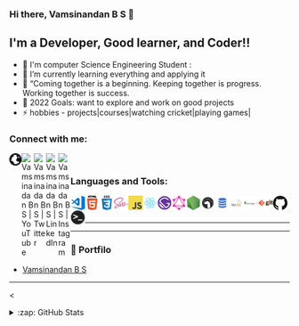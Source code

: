 ### Hi there, Vamsinandan B S  👋



## I'm a  Developer, Good learner, and Coder!!

- 🔭 I'm computer Science Engineering  Student : 
- 🌱 I’m currently learning everything and applying it 
- 👯  “Coming together is a beginning. Keeping together is progress. Working together is success. 
- 🥅 2022 Goals: want to explore and work on good projects 
- ⚡ hobbies - projects|courses|watching cricket|playing games|

### Connect with me:

[<img align="left" alt="Vamsinadan B S" width="22px" src="https://raw.githubusercontent.com/iconic/open-iconic/master/svg/globe.svg" />][website]
[<img align="left" alt="Vamsinadan B S | YouTube" width="22px" src="https://cdn.jsdelivr.net/npm/simple-icons@v3/icons/youtube.svg" />][youtube]
[<img align="left" alt="Vamsinadan B S | Twitter" width="22px" src="https://cdn.jsdelivr.net/npm/simple-icons@v3/icons/twitter.svg" />][twitter]
[<img align="left" alt="Vamsinadan B S | LinkedIn" width="22px" src="https://cdn.jsdelivr.net/npm/simple-icons@v3/icons/linkedin.svg" />][linkedin]
[<img align="left" alt="Vamsinadan B S | Instagram" width="22px" src="https://cdn.jsdelivr.net/npm/simple-icons@v3/icons/instagram.svg" />][instagram]

<br />

### Languages and Tools:

[<img align="left" alt="Visual Studio Code" width="26px" src="https://raw.githubusercontent.com/github/explore/80688e429a7d4ef2fca1e82350fe8e3517d3494d/topics/visual-studio-code/visual-studio-code.png" />][webdevplaylist]
[<img align="left" alt="HTML5" width="26px" src="https://raw.githubusercontent.com/github/explore/80688e429a7d4ef2fca1e82350fe8e3517d3494d/topics/html/html.png" />][webdevplaylist]
[<img align="left" alt="CSS3" width="26px" src="https://raw.githubusercontent.com/github/explore/80688e429a7d4ef2fca1e82350fe8e3517d3494d/topics/css/css.png" />][cssplaylist]
[<img align="left" alt="Sass" width="26px" src="https://raw.githubusercontent.com/github/explore/80688e429a7d4ef2fca1e82350fe8e3517d3494d/topics/sass/sass.png" />][cssplaylist]
[<img align="left" alt="JavaScript" width="26px" src="https://raw.githubusercontent.com/github/explore/80688e429a7d4ef2fca1e82350fe8e3517d3494d/topics/javascript/javascript.png" />][jsplaylist]
[<img align="left" alt="React" width="26px" src="https://raw.githubusercontent.com/github/explore/80688e429a7d4ef2fca1e82350fe8e3517d3494d/topics/react/react.png" />][reactplaylist]
[<img align="left" alt="Gatsby" width="26px" src="https://raw.githubusercontent.com/github/explore/e94815998e4e0713912fed477a1f346ec04c3da2/topics/gatsby/gatsby.png" />][webdevplaylist]
[<img align="left" alt="GraphQL" width="26px" src="https://raw.githubusercontent.com/github/explore/80688e429a7d4ef2fca1e82350fe8e3517d3494d/topics/graphql/graphql.png" />][webdevplaylist]
[<img align="left" alt="Node.js" width="26px" src="https://raw.githubusercontent.com/github/explore/80688e429a7d4ef2fca1e82350fe8e3517d3494d/topics/nodejs/nodejs.png" />][webdevplaylist]
[<img align="left" alt="Deno" width="26px" src="https://raw.githubusercontent.com/github/explore/361e2821e2dea67711cde99c9c40ed357061cf27/topics/deno/deno.png" />][webdevplaylist]
[<img align="left" alt="SQL" width="26px" src="https://raw.githubusercontent.com/github/explore/80688e429a7d4ef2fca1e82350fe8e3517d3494d/topics/sql/sql.png" />][webdevplaylist]
[<img align="left" alt="MySQL" width="26px" src="https://raw.githubusercontent.com/github/explore/80688e429a7d4ef2fca1e82350fe8e3517d3494d/topics/mysql/mysql.png" />][webdevplaylist]
[<img align="left" alt="MongoDB" width="26px" src="https://raw.githubusercontent.com/github/explore/80688e429a7d4ef2fca1e82350fe8e3517d3494d/topics/mongodb/mongodb.png" />][webdevplaylist]
[<img align="left" alt="Git" width="26px" src="https://raw.githubusercontent.com/github/explore/80688e429a7d4ef2fca1e82350fe8e3517d3494d/topics/git/git.png" />][webdevplaylist]
[<img align="left" alt="GitHub" width="26px" src="https://raw.githubusercontent.com/github/explore/78df643247d429f6cc873026c0622819ad797942/topics/github/github.png" />][webdevplaylist]
[<img align="left" alt="Terminal" width="26px" src="https://raw.githubusercontent.com/github/explore/80688e429a7d4ef2fca1e82350fe8e3517d3494d/topics/terminal/terminal.png" />][webdevplaylist]

<br />
<br />

---



---

### 📕 Portfilo

<!-- BLOG-POST-LIST:START -->
- [Vamsinandan B S](https://vamsinandanbs-portfolio.herokuapp.com/)

<!-- BLOG-POST-LIST:END -->


---

<

<details>
  <summary>:zap: GitHub Stats</summary>

  <img align="left" alt="Vamsinandan B S's GitHub Stats" src="https://github-readme-stats.vamsinandanBs.vercel.app/api?username=vamsinandanBs&show_icons=true&hide_border=true" />
 

</details>

[website]: https://vamsinandanbs-portfolio.herokuapp.com/
[course]: https://drive.google.com/drive/folders/1iIwLQLi-75_DvUL4ujQzDzFeLeLI2DAL?usp=sharing
[twitter]: https://twitter.com/BVamsinandan?s=09
[youtube]: https://vamsinandanbs-portfolio.herokuapp.com/
[instagram]: https://instagram.com/vamsinandanbs_1428
[linkedin]: https://linkedin.com/in/vamsinandan-b-s-1560a61a0
[webdevplaylist]: https://vamsinandanbs-portfolio.herokuapp.com/
[jsplaylist]: https://vamsinandanbs-portfolio.herokuapp.com/
[cssplaylist]: https://vamsinandanbs-portfolio.herokuapp.com/
[reactplaylist]: https://vamsinandanbs-portfolio.herokuapp.com/
